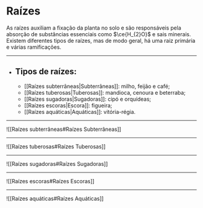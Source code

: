 # Raízes

As raízes auxiliam a fixação da planta no solo e são responsáveis pela absorção de substâncias essenciais como $\ce{H_{2}O}$ e sais minerais. Existem diferentes tipos de raízes, mas de modo geral, há uma raiz primária e várias ramificações.

---

- ## Tipos de raízes:
    - [[Raízes subterrâneas|Subterrâneas]]: milho, feijão e café;
    - [[Raízes tuberosas|Tuberosas]]: mandioca, cenoura e beterraba;
    - [[Raízes sugadoras|Sugadoras]]: cipó e orquídeas;
    - [[Raízes escoras|Escora]]: figueira;
    - [[Raízes aquáticas|Aquáticas]]: vitória-régia.

---

![[Raízes subterrâneas#Raízes Subterrâneas]]

---

![[Raízes tuberosas#Raízes Tuberosas]]

---

![[Raízes sugadoras#Raízes Sugadoras]]

---

![[Raízes escoras#Raízes Escoras]]

---

![[Raízes aquáticas#Raízes Aquáticas]]